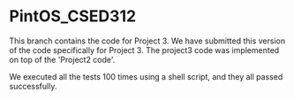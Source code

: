 # PintOS_CSED312

This branch contains the code for Project 3. We have submitted this version of the code specifically for Project 3.
The project3 code was implemented on top of the 'Project2 code'.

We executed all the tests 100 times using a shell script, and they all passed successfully.
